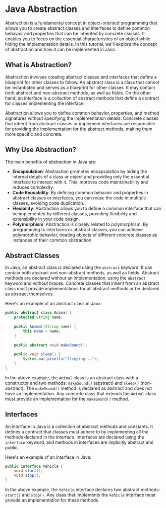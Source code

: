 # Java Abstraction

Abstraction is a fundamental concept in object-oriented programming that allows you to create abstract classes and interfaces to define common behavior and properties that can be inherited by concrete classes. It enables you to focus on the essential characteristics of an object while hiding the implementation details. In this tutorial, we'll explore the concept of abstraction and how it can be implemented in Java.

## What is Abstraction?

Abstraction involves creating abstract classes and interfaces that define a blueprint for other classes to follow. An abstract class is a class that cannot be instantiated and serves as a blueprint for other classes. It may contain both abstract and non-abstract methods, as well as fields. On the other hand, an interface is a collection of abstract methods that define a contract for classes implementing the interface.

Abstraction allows you to define common behavior, properties, and method signatures without specifying the implementation details. Concrete classes that inherit from abstract classes or implement interfaces are responsible for providing the implementation for the abstract methods, making them more specific and concrete.

## Why Use Abstraction?

The main benefits of abstraction in Java are:

- **Encapsulation**: Abstraction promotes encapsulation by hiding the internal details of a class or object and providing only the essential interface to interact with it. This improves code maintainability and reduces complexity.
- **Code Reusability**: By defining common behavior and properties in abstract classes or interfaces, you can reuse the code in multiple classes, avoiding code duplication.
- **Flexibility**: Abstraction allows you to define a common interface that can be implemented by different classes, providing flexibility and extensibility in your code design.
- **Polymorphism**: Abstraction is closely related to polymorphism. By programming to interfaces or abstract classes, you can achieve polymorphic behavior, treating objects of different concrete classes as instances of their common abstraction.

## Abstract Classes

In Java, an abstract class is declared using the `abstract` keyword. It can contain both abstract and non-abstract methods, as well as fields. Abstract methods are declared without an implementation, using the `abstract` keyword and without braces. Concrete classes that inherit from an abstract class must provide implementations for all abstract methods or be declared as abstract themselves.

Here's an example of an abstract class in Java:

```java
public abstract class Animal {
    protected String name;
    
    public Animal(String name) {
        this.name = name;
    }
    
    public abstract void makeSound();
    
    public void sleep() {
        System.out.println("Sleeping...");
    }
}
```

In the above example, the `Animal` class is an abstract class with a constructor and two methods: `makeSound()` (abstract) and `sleep()` (non-abstract). The `makeSound()` method is declared as abstract and does not have an implementation. Any concrete class that extends the `Animal` class must provide an implementation for the `makeSound()` method.

## Interfaces

An interface in Java is a collection of abstract methods and constants. It defines a contract that classes must adhere to by implementing all the methods declared in the interface. Interfaces are declared using the `interface` keyword, and methods in interfaces are implicitly abstract and public.

Here's an example of an interface in Java:

```java
public interface Vehicle {
    void start();
    void stop();
}
```

In the above example, the `Vehicle` interface declares two abstract methods: `start()` and `stop()`. Any class that implements the `Vehicle` interface must provide an implementation for these methods.

